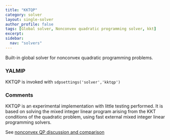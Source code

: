 ```yaml
---
title: "KKTQP"
category: solver
layout: single-solver
author_profile: false
tags: [Global solver, Nonconvex quadratic programming solver, kkt]
excerpt:
sidebar:
  nav: "solvers"
---
```


Built-in global solver for nonconvex quadratic programming problems.

### YALMIP
KKTQP is invoked with `sdpsettings('solver','kktqp')`

### Comments
KKTQP is an experimental implementation with little testing performed. It is based on solving the mixed integer linear program arising from the KKT conditions of the quadratic problem, using fast external mixed integer linear programming solvers.

See [nonconvex QP discussion and comparison](/Nonconvex-quadratic-programming)
